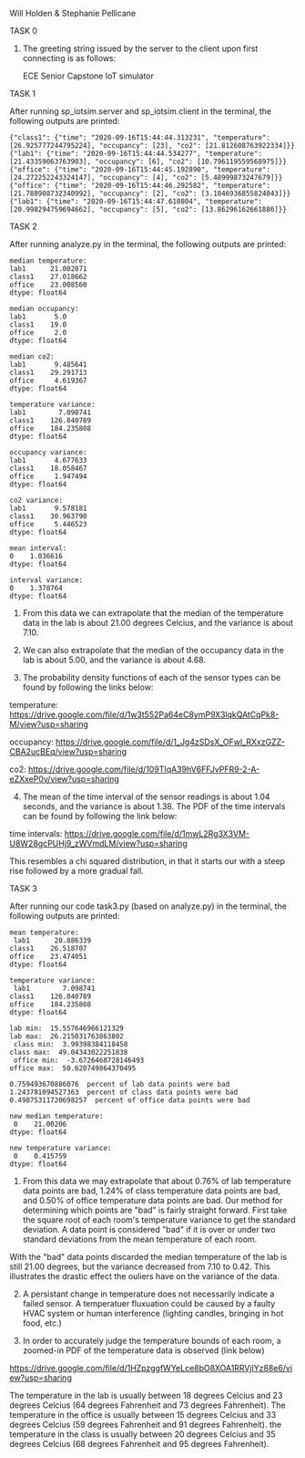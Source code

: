 Will Holden & Stephanie Pellicane 

TASK 0

1. The greeting string issued by the server to the client upon first connecting is as follows:

	ECE Senior Capstone IoT simulator




TASK 1

After running sp_iotsim.server and sp_iotsim.client in the terminal, the following outputs are printed:

	{"class1": {"time": "2020-09-16T15:44:44.313231", "temperature": [26.925777244795224], "occupancy": [23], "co2": [21.812608763922334]}}
	{"lab1": {"time": "2020-09-16T15:44:44.534277", "temperature": [21.43359063763903], "occupancy": [6], "co2": [10.796119559568975]}}
	{"office": {"time": "2020-09-16T15:44:45.192890", "temperature": [24.272252243324147], "occupancy": [4], "co2": [5.48999873247679]}}
	{"office": {"time": "2020-09-16T15:44:46.292582", "temperature": [21.788908732340992], "occupancy": [2], "co2": [3.1046936855824043]}}
	{"lab1": {"time": "2020-09-16T15:44:47.610804", "temperature": [20.998294759694662], "occupancy": [5], "co2": [13.86296162661886]}}



TASK 2

After running analyze.py in the terminal, the following outputs are printed:

	median temperature: 
	lab1      21.002071
	class1    27.018662
	office    23.008560
	dtype: float64 

	median occupancy: 
	lab1       5.0
	class1    19.0
	office     2.0
	dtype: float64 

	median co2: 
	lab1       9.485641
	class1    29.291713
	office     4.619367
	dtype: float64 

	temperature variance: 
	lab1        7.098741
	class1    126.840789
	office    184.235808
	dtype: float64 

	occupancy variance: 
	lab1       4.677633
	class1    18.058467
	office     1.947494
	dtype: float64 

	co2 variance: 
	lab1       9.578181
	class1    30.963790
	office     5.446523
	dtype: float64 

	mean interval: 
	0    1.036616
	dtype: float64 

	interval variance: 
	0    1.378764
	dtype: float64 

1. From this data we can extrapolate that the median of the temperature data in the lab is about 21.00 degrees Celcius, and the variance is about 7.10.

2. We can also extrapolate that the median of the occupancy data in the lab is about 5.00, and the variance is about 4.68.

3. The probability density functions of each of the sensor types can be found by following the links below:

temperature: https://drive.google.com/file/d/1w3t552Pa64eC8ymP9X3lqkQAtCqPk8-M/view?usp=sharing

occupancy: https://drive.google.com/file/d/1_Jg4zSDsX_OFwl_RXxzGZZ-CBA2ucBEq/view?usp=sharing

co2: https://drive.google.com/file/d/109TIqA39hV6FFJvPFR9-2-A-eZXxeP0v/view?usp=sharing

4. The mean of the time interval of the sensor readings is about 1.04 seconds, and the variance is about 1.38.
The PDF of the time intervals can be found by following the link below:

time intervals: https://drive.google.com/file/d/1mwL2Rg3X3VM-U8W28gcPUHj9_zWVmdLM/view?usp=sharing

This resembles a chi squared distribution, in that it starts our with a steep rise followed by a more gradual fall. 




TASK 3

After running our code task3.py (based on analyze.py) in the terminal, the following outputs are printed:

	mean temperature: 
	 lab1      20.886339
	class1    26.518707
	office    23.474051
	dtype: float64 

	temperature variance: 
	 lab1        7.098741
	class1    126.840789
	office    184.235808
	dtype: float64 

	lab min:  15.557646966121329 
	lab max:  26.215031763863802 
	 class min:  3.99398384118458 
	class max:  49.04343022251838 
	 office min:  -3.6726468728146493 
	office max:  50.620749864370495 

	0.759493670886076  percent of lab data points were bad
	1.243781094527363  percent of class data points were bad
	0.49875311720698257  percent of office data points were bad 

	new median temperature: 
	 0    21.00206
	dtype: float64 

	new temperature variance: 
	 0    0.415759
	dtype: float64 

1. From this data we may extrapolate that about 0.76% of lab temperature data points are bad, 1.24% of class temperature data points are bad, 
and 0.50% of office temperature data points are bad. Our method for determining which points are "bad" is fairly straight forward. First
take the square root of each room's temperature variance to get the standard deviation. A data point is considered "bad" if it is over or
under two standard deviations from the mean temperature of each room. 

With the "bad" data points discarded the median temperature of the lab is still 21.00 degrees, but the variance decreased from 7.10 to 0.42. 
This illustrates the drastic effect the ouliers have on the variance of the data. 

2. A persistant change in temperature does not necessarily indicate a failed sensor. A temperatuer fluxuation could be caused by a faulty HVAC
system or human interference (lighting candles, bringing in hot food, etc.)

3. In order to accurately judge the temperature bounds of each room, a zoomed-in PDF of the temperature data is observed (link below)

https://drive.google.com/file/d/1HZpzggfWYeLce8bO8XOA1RRVjlYz88e6/view?usp=sharing

The temperature in the lab is usually between 18 degrees Celcius and 23 degrees Celcius (64 degrees Fahrenheit and 73 degrees Fahrenheit).
The temperature in the office is usually between 15 degrees Celcius and 33 degrees Celcius (59 degrees Fahrenheit and 91 degrees Fahrenheit).
the temperature in the class is usually between 20 degrees Celcius and 35 degrees Celcius (68 degrees Fahrenheit and 95 degrees Fahrenheit).



































